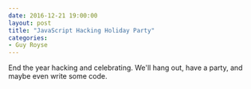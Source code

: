 ```yaml
---
date: 2016-12-21 19:00:00
layout: post
title: "JavaScript Hacking Holiday Party"
categories:
- Guy Royse
---
```


End the year hacking and celebrating. We'll hang out, have a party, and maybe
even write some code.
